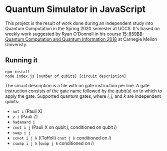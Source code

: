 # Quantum Simulator in JavaScript

This project is the result of work done during an independent study into Quantum Computation in the Spring 2020 semester at UCCS. It's based on weekly work suggested by Ryan O'Donnell in his course [15-859BB: Quantum Computation and Quantum Information 2018](http://www.cs.cmu.edu/~odonnell/quantum18/) at Carnegie Mellon Univeristy.

## Running it

```
npm install
node index.js [number of qubits] [circuit description]
```

The circuit description is a file with on gate instruction per line. A gate instruction consists of the gate name followed by the qubit(s) on to which to apply the gate. Supported quantum gates, where *i*, *j*, and *k* are independent qubits:

- `not i` (Pauli X)
- `z i` (Pauli Z)
- `hadamard i`
- `cnot i j` (Pauli X on qubit *j*, conditioned on qubit *i*)
- `swap i j`
- `ccnot i j k` ((Toffoli) `cnot j k` conditioned on *i*)
- `cswap i j k` (`swap j k` conditioned on *i*)

